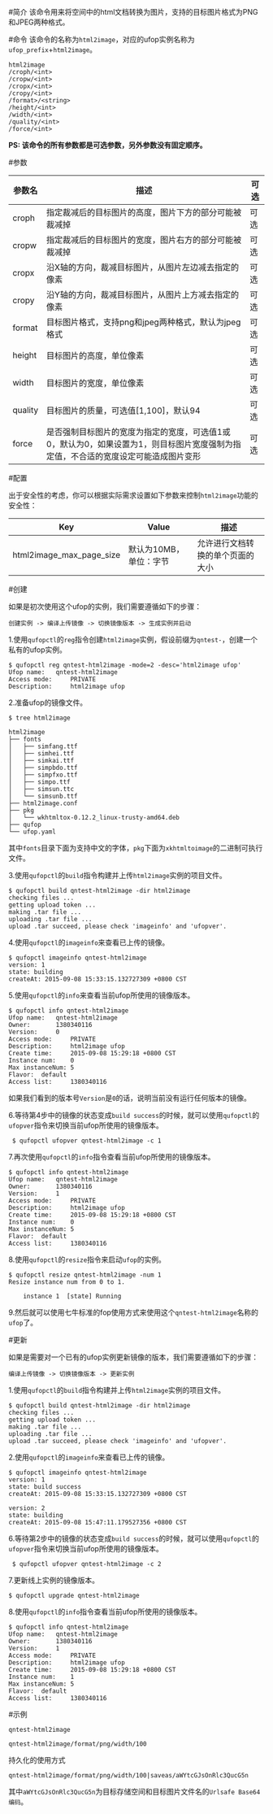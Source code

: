 #简介
该命令用来将空间中的html文档转换为图片，支持的目标图片格式为PNG和JPEG两种格式。

#命令
该命令的名称为`html2image`，对应的ufop实例名称为`ufop_prefix`+`html2image`。

```
html2image
/croph/<int>
/cropw/<int>
/cropx/<int>
/cropy/<int>
/format>/<string>
/height/<int>
/width/<int>
/quality/<int>
/force/<int>
```

**PS: 该命令的所有参数都是可选参数，另外参数没有固定顺序。**

#参数

|参数名|描述|可选|
|--------|----------|----------|
|croph|指定裁减后的目标图片的高度，图片下方的部分可能被裁减掉|可选|
|cropw|指定裁减后的目标图片的宽度，图片右方的部分可能被裁减掉|可选|
|cropx|沿X轴的方向，裁减目标图片，从图片左边减去指定的像素|可选|
|cropy|沿Y轴的方向，裁减目标图片，从图片上方减去指定的像素|可选|
|format|目标图片格式，支持png和jpeg两种格式，默认为jpeg格式|可选|
|height|目标图片的高度，单位像素|可选|
|width|目标图片的宽度，单位像素|可选|
|quality|目标图片的质量，可选值[1,100]，默认94|可选|
|force|是否强制目标图片的宽度为指定的宽度，可选值1或0，默认为0，如果设置为1，则目标图片宽度强制为指定值，不合适的宽度设定可能造成图片变形|可选|

#配置

出于安全性的考虑，你可以根据实际需求设置如下参数来控制`html2image`功能的安全性：

|Key|Value|描述|
|------------|-----------|-------------|
|html2image_max_page_size|默认为10MB，单位：字节|允许进行文档转换的单个页面的大小|

#创建

如果是初次使用这个ufop的实例，我们需要遵循如下的步骤：

```
创建实例 -> 编译上传镜像 -> 切换镜像版本 -> 生成实例并启动
```

1.使用`qufopctl`的`reg`指令创建`html2image`实例，假设前缀为`qntest-`，创建一个私有的ufop实例。

```
$ qufopctl reg qntest-html2image -mode=2 -desc='html2image ufop'
Ufop name:	 qntest-html2image
Access mode:	 PRIVATE
Description:	 html2image ufop
```

2.准备ufop的镜像文件。

```
$ tree html2image

html2image
├── fonts
│   ├── simfang.ttf
│   ├── simhei.ttf
│   ├── simkai.ttf
│   ├── simpbdo.ttf
│   ├── simpfxo.ttf
│   ├── simpo.ttf
│   ├── simsun.ttc
│   └── simsunb.ttf
├── html2image.conf
├── pkg
│   └── wkhtmltox-0.12.2_linux-trusty-amd64.deb
├── qufop
└── ufop.yaml
```

其中`fonts`目录下面为支持中文的字体，`pkg`下面为`xkhtmltoimage`的二进制可执行文件。

3.使用`qufopctl`的`build`指令构建并上传`html2image`实例的项目文件。

```
$ qufopctl build qntest-html2image -dir html2image
checking files ...
getting upload token ...
making .tar file ...
uploading .tar file ...
upload .tar succeed, please check 'imageinfo' and 'ufopver'.
```

4.使用`qufopctl`的`imageinfo`来查看已上传的镜像。

```
$ qufopctl imageinfo qntest-html2image
version: 1
state: building
createAt: 2015-09-08 15:33:15.132727309 +0800 CST
```

5.使用`qufopctl`的`info`来查看当前ufop所使用的镜像版本。

```
$ qufopctl info qntest-html2image
Ufop name:	 qntest-html2image
Owner:		 1380340116
Version:	 0
Access mode:	 PRIVATE
Description:	 html2image ufop
Create time:	 2015-09-08 15:29:18 +0800 CST
Instance num:	 0
Max instanceNum: 5
Flavor:	 default
Access list:	 1380340116
```

如果我们看到的版本号`Version`是`0`的话，说明当前没有运行任何版本的镜像。

6.等待第4步中的镜像的状态变成`build success`的时候，就可以使用`qufopctl`的`ufopver`指令来切换当前ufop所使用的镜像版本。

```
 $ qufopctl ufopver qntest-html2image -c 1
```

7.再次使用`qufopctl`的`info`指令查看当前ufop所使用的镜像版本。

```
$ qufopctl info qntest-html2image
Ufop name:	 qntest-html2image
Owner:		 1380340116
Version:	 1
Access mode:	 PRIVATE
Description:	 html2image ufop
Create time:	 2015-09-08 15:29:18 +0800 CST
Instance num:	 0
Max instanceNum: 5
Flavor:	 default
Access list:	 1380340116
```

8.使用`qufopctl`的`resize`指令来启动`ufop`的实例。

```
$ qufopctl resize qntest-html2image -num 1
Resize instance num from 0 to 1.

	instance 1	[state] Running
```

9.然后就可以使用七牛标准的fop使用方式来使用这个`qntest-html2image`名称的`ufop`了。

#更新

如果是需要对一个已有的ufop实例更新镜像的版本，我们需要遵循如下的步骤：

```
编译上传镜像 -> 切换镜像版本 -> 更新实例
```

1.使用`qufopctl`的`build`指令构建并上传`html2image`实例的项目文件。

```
$ qufopctl build qntest-html2image -dir html2image
checking files ...
getting upload token ...
making .tar file ...
uploading .tar file ...
upload .tar succeed, please check 'imageinfo' and 'ufopver'.
```

2.使用`qufopctl`的`imageinfo`来查看已上传的镜像。

```
$ qufopctl imageinfo qntest-html2image
version: 1
state: build success
createAt: 2015-09-08 15:33:15.132727309 +0800 CST

version: 2
state: building
createAt: 2015-09-08 15:47:11.179527356 +0800 CST
```

6.等待第2步中的镜像的状态变成`build success`的时候，就可以使用`qufopctl`的`ufopver`指令来切换当前ufop所使用的镜像版本。

```
 $ qufopctl ufopver qntest-html2image -c 2
```

7.更新线上实例的镜像版本。

```
$ qufopctl upgrade qntest-html2image
```

8.使用`qufopctl`的`info`指令查看当前ufop所使用的镜像版本。

```
$ qufopctl info qntest-html2image
Ufop name:	 qntest-html2image
Owner:		 1380340116
Version:	 1
Access mode:	 PRIVATE
Description:	 html2image ufop
Create time:	 2015-09-08 15:29:18 +0800 CST
Instance num:	 1
Max instanceNum: 5
Flavor:	 default
Access list:	 1380340116
```

#示例


```
qntest-html2image
```

```
qntest-html2image/format/png/width/100
```

持久化的使用方式

```
qntest-html2image/format/png/width/100|saveas/aWYtcGJsOnRlc3QucG5n
```

其中`aWYtcGJsOnRlc3QucG5n`为目标存储空间和目标图片文件名的`Urlsafe Base64编码`。

